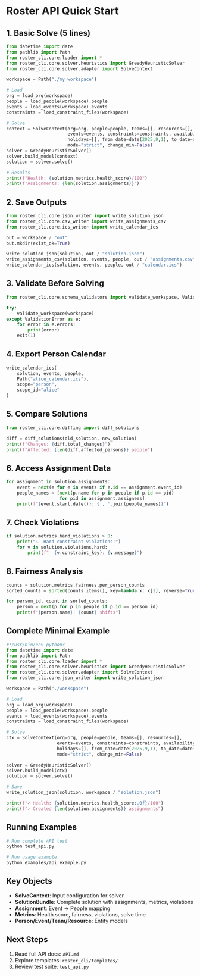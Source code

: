 # Roster API Quick Start

## 1. Basic Solve (5 lines)

```python
from datetime import date
from pathlib import Path
from roster_cli.core.loader import *
from roster_cli.core.solver.heuristics import GreedyHeuristicSolver
from roster_cli.core.solver.adapter import SolveContext

workspace = Path("./my_workspace")

# Load
org = load_org(workspace)
people = load_people(workspace).people
events = load_events(workspace).events
constraints = load_constraint_files(workspace)

# Solve
context = SolveContext(org=org, people=people, teams=[], resources=[],
                       events=events, constraints=constraints, availability=[],
                       holidays=[], from_date=date(2025,9,1), to_date=date(2025,9,30),
                       mode="strict", change_min=False)
solver = GreedyHeuristicSolver()
solver.build_model(context)
solution = solver.solve()

# Results
print(f"Health: {solution.metrics.health_score}/100")
print(f"Assignments: {len(solution.assignments)}")
```

## 2. Save Outputs

```python
from roster_cli.core.json_writer import write_solution_json
from roster_cli.core.csv_writer import write_assignments_csv
from roster_cli.core.ics_writer import write_calendar_ics

out = workspace / "out"
out.mkdir(exist_ok=True)

write_solution_json(solution, out / "solution.json")
write_assignments_csv(solution, events, people, out / "assignments.csv")
write_calendar_ics(solution, events, people, out / "calendar.ics")
```

## 3. Validate Before Solving

```python
from roster_cli.core.schema_validators import validate_workspace, ValidationError

try:
    validate_workspace(workspace)
except ValidationError as e:
    for error in e.errors:
        print(error)
    exit(1)
```

## 4. Export Person Calendar

```python
write_calendar_ics(
    solution, events, people,
    Path("alice_calendar.ics"),
    scope="person",
    scope_id="alice"
)
```

## 5. Compare Solutions

```python
from roster_cli.core.diffing import diff_solutions

diff = diff_solutions(old_solution, new_solution)
print(f"Changes: {diff.total_changes}")
print(f"Affected: {len(diff.affected_persons)} people")
```

## 6. Access Assignment Data

```python
for assignment in solution.assignments:
    event = next(e for e in events if e.id == assignment.event_id)
    people_names = [next(p.name for p in people if p.id == pid)
                    for pid in assignment.assignees]
    print(f"{event.start.date()}: {', '.join(people_names)}")
```

## 7. Check Violations

```python
if solution.metrics.hard_violations > 0:
    print("⚠️  Hard constraint violations:")
    for v in solution.violations.hard:
        print(f"  {v.constraint_key}: {v.message}")
```

## 8. Fairness Analysis

```python
counts = solution.metrics.fairness.per_person_counts
sorted_counts = sorted(counts.items(), key=lambda x: x[1], reverse=True)

for person_id, count in sorted_counts:
    person = next(p for p in people if p.id == person_id)
    print(f"{person.name}: {count} shifts")
```

## Complete Minimal Example

```python
#!/usr/bin/env python3
from datetime import date
from pathlib import Path
from roster_cli.core.loader import *
from roster_cli.core.solver.heuristics import GreedyHeuristicSolver
from roster_cli.core.solver.adapter import SolveContext
from roster_cli.core.json_writer import write_solution_json

workspace = Path("./workspace")

# Load
org = load_org(workspace)
people = load_people(workspace).people
events = load_events(workspace).events
constraints = load_constraint_files(workspace)

# Solve
ctx = SolveContext(org=org, people=people, teams=[], resources=[],
                   events=events, constraints=constraints, availability=[],
                   holidays=[], from_date=date(2025,9,1), to_date=date(2025,9,30),
                   mode="strict", change_min=False)

solver = GreedyHeuristicSolver()
solver.build_model(ctx)
solution = solver.solve()

# Save
write_solution_json(solution, workspace / "solution.json")

print(f"✓ Health: {solution.metrics.health_score:.0f}/100")
print(f"✓ Created {len(solution.assignments)} assignments")
```

## Running Examples

```bash
# Run complete API test
python test_api.py

# Run usage example
python examples/api_example.py
```

## Key Objects

- **SolveContext**: Input configuration for solver
- **SolutionBundle**: Complete solution with assignments, metrics, violations
- **Assignment**: Event → People mapping
- **Metrics**: Health score, fairness, violations, solve time
- **Person/Event/Team/Resource**: Entity models

## Next Steps

1. Read full API docs: `API.md`
2. Explore templates: `roster_cli/templates/`
3. Review test suite: `test_api.py`
